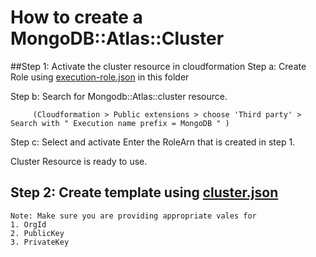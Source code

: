 # How to create a MongoDB::Atlas::Cluster 

##Step 1: Activate the cluster resource in cloudformation
   Step a: Create Role using [execution-role.json](execution-role.json) in this folder

   Step b: Search for Mongodb::Atlas::cluster resource.

         (Cloudformation > Public extensions > choose 'Third party' > Search with " Execution name prefix = MongoDB " )
   Step c: Select and activate
         Enter the RoleArn that is created in step 1.

   Cluster Resource is ready to use.

## Step 2: Create template using [cluster.json](cluster.json)
    Note: Make sure you are providing appropriate vales for 
    1. OrgId
    2. PublicKey
    3. PrivateKey
